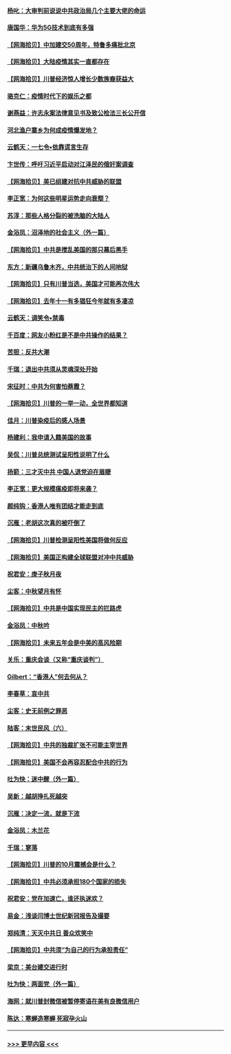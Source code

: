 #### [杨叱：大审判前说说中共政治局几个主要大佬的命运](../pages/nsc993/n12477527.md?t=10151602) 
#### [唐国华：华为5G技术到底有多强](../pages/nsc993/n12477483.md?t=10151602) 
#### [【网海拾贝】中加建交50周年，特鲁多痛批北京](../pages/nsc993/n12476892.md?t=10151602) 
#### [【网海拾贝】大陆疫情其实一直都存在](../pages/nsc993/n12473948.md?t=10151602) 
#### [【网海拾贝】川普经济惊人增长少数族裔获益大](../pages/nsc993/n12471565.md?t=10151602) 
#### [骆克仁：疫情时代下的娱乐之都](../pages/nsc993/n12471312.md?t=10151602) 
#### [谢燕益：许志永案法律意见书及致公检法三长公开信](../pages/nsc993/n12470870.md?t=10151602) 
#### [河北渔户寨乡为何成疫情爆发地？](../pages/nsc993/n12464936.md?t=10151602) 
#### [云鹤天：一七令▪依靠谎言生存](../pages/nsc993/n12470034.md?t=10151602) 
#### [卞世传：呼吁习近平启动对江泽民的俄奸案调查](../pages/nsc993/n12469722.md?t=10151602) 
#### [【网海拾贝】美已组建对抗中共威胁的联盟](../pages/nsc993/n12469018.md?t=10151602) 
#### [李正宽：为何这些明星运势走向衰颓？](../pages/nsc993/n12468730.md?t=10151602) 
#### [苏淳：那些人格分裂的被洗脑的大陆人](../pages/nsc993/n12467858.md?t=10151602) 
#### [金浴凤：沼泽地的社会主义（外一篇）](../pages/nsc993/n12467792.md?t=10151602) 
#### [【网海拾贝】中共是搅乱美国的那只幕后黑手](../pages/nsc993/n12467700.md?t=10151602) 
#### [东方：新疆乌鲁木齐，中共统治下的人间地狱](../pages/nsc993/n12466075.md?t=10151602) 
#### [【网海拾贝】只有川普当选，美国才可能再次伟大](../pages/nsc993/n12466013.md?t=10151602) 
#### [【网海拾贝】去年十一有多猖狂今年就有多凄凉](../pages/nsc993/n12463649.md?t=10151602) 
#### [云鹤天：调笑令▪禁毒](../pages/nsc993/n12462975.md?t=10151602) 
#### [千百度：网友小粉红是不是中共操作的结果？](../pages/nsc993/n12461025.md?t=10151602) 
#### [苦胆：反共大潮](../pages/nsc993/n12459469.md?t=10151602) 
#### [千瑞：退出中共须从灵魂深处开始](../pages/nsc993/n12459437.md?t=10151602) 
#### [宋征时：中共为何害怕蔡霞？](../pages/nsc993/n12459097.md?t=10151602) 
#### [【网海拾贝】川普的一举一动，全世界都知道](../pages/nsc993/n12458825.md?t=10151602) 
#### [佳月：川普染疫后的感人场景](../pages/nsc993/n12456994.md?t=10151602) 
#### [杨建利：我申请入籍美国的故事](../pages/nsc993/n12455635.md?t=10151602) 
#### [吴侃：川普总统测试呈阳性说明了什么](../pages/nsc993/n12451869.md?t=10151602) 
#### [扬箭：三才灭中共 中国人退党迫在眉睫](../pages/nsc993/n12451842.md?t=10151602) 
#### [李正宽：更大规模瘟疫即将来袭？](../pages/nsc993/n12451455.md?t=10151602) 
#### [颜纯钩：香港人唯有团结才能走到底](../pages/nsc993/n12450870.md?t=10151602) 
#### [沉雁：老胡这次真的被吓倒了](../pages/nsc993/n12449796.md?t=10151602) 
#### [【网海拾贝】川普检测呈阳性美国将做何反应](../pages/nsc993/n12449042.md?t=10151602) 
#### [【网海拾贝】美国正构建全球联盟对冲中共威胁](../pages/nsc993/n12446580.md?t=10151602) 
#### [祝君安：庚子秋月夜](../pages/nsc993/n12445870.md?t=10151602) 
#### [尘客：中秋望月有怀](../pages/nsc993/n12444632.md?t=10151602) 
#### [【网海拾贝】中共是中国实现民主的拦路虎](../pages/nsc993/n12443573.md?t=10151602) 
#### [金浴凤：中秋吟](../pages/nsc993/n12441773.md?t=10151602) 
#### [【网海拾贝】未来五年会是中美的高风险期](../pages/nsc993/n12440760.md?t=10151602) 
#### [关乐：重庆会谈（又称“重庆谈判”）](../pages/nsc993/n12437525.md?t=10151602) 
#### [Gilbert：“香港人”何去何从？](../pages/nsc993/n12435894.md?t=10151602) 
#### [李春草：哀中共](../pages/nsc993/n12435874.md?t=10151602) 
#### [尘客：史无前例之罪恶](../pages/nsc993/n12435762.md?t=10151602) 
#### [陆客：末世民风（六）](../pages/nsc993/n12435354.md?t=10151602) 
#### [【网海拾贝】中共的独裁扩张不可能主宰世界](../pages/nsc993/n12435151.md?t=10151602) 
#### [【网海拾贝】美国不会再容忍配合中共的行为](../pages/nsc993/n12433808.md?t=10151602) 
#### [吐为快：迷中醒（外一篇）](../pages/nsc993/n12433585.md?t=10151602) 
#### [吴新：越胡挣扎死越突](../pages/nsc993/n12433562.md?t=10151602) 
#### [沉雁：决定一流，就是下流](../pages/nsc993/n12432128.md?t=10151602) 
#### [金浴凤：木兰花](../pages/nsc993/n12432124.md?t=10151602) 
#### [千瑞：寥落](../pages/nsc993/n12432071.md?t=10151602) 
#### [【网海拾贝】川普的10月震撼会是什么？](../pages/nsc993/n12431624.md?t=10151602) 
#### [【网海拾贝】中共必须承担180个国家的损失](../pages/nsc993/n12428893.md?t=10151602) 
#### [祝君安：党在加速亡，谁还执迷欢？](../pages/nsc993/n12428652.md?t=10151602) 
#### [易金：浅谈闫博士世纪新冠报告及撮要](../pages/nsc993/n12426822.md?t=10151602) 
#### [郑纯清：天灭中共日 善众欢笑中](../pages/nsc993/n12426784.md?t=10151602) 
#### [【网海拾贝】中共须“为自己的行为承担责任”](../pages/nsc993/n12426067.md?t=10151602) 
#### [梁京：美台建交进行时](../pages/nsc993/n12424066.md?t=10151602) 
#### [吐为快：两面党（外一篇）](../pages/nsc993/n12424043.md?t=10151602) 
#### [海网：就川普封微信被暂停寄语在美有良微信用户](../pages/nsc993/n12424021.md?t=10151602) 
#### [陈达：寒蝉造寒蝉 死寂孕火山](../pages/nsc993/n12423958.md?t=10151602) 

----
#### [ >>> 更早内容 <<< ](../indexes/nsc993-earlier.md)
